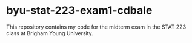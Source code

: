 # byu-stat-223-exam1-cdbale
This repository contains my code for the midterm exam in the STAT 223 class at Brigham Young University.
